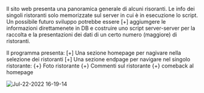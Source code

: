 Il sito web presenta una panoramica generale di alcuni risoranti. 
Le info dei singoli ristoranti solo memorizzate sul server in cui è in esecuzione lo script. Un possibile futuro sviluppo potrebbe essere [+] aggiumgere le informazioni direttamenete in DB e costruire uno script server-server per la raccolta e la presentazioni dei dati di un certo numero (maggiore) di ristoranti. 

Il programma presenta:
[+] Una sezione homepage per nagivare nella selezione dei ristoranti 
[+] Una sezione endpage per navigare nel singolo ristorante: 
      {+} Foto ristorante 
      {+} Commenti sul ristorante
      {+} comeback al homepage 
      
     


![Jul-22-2022 16-19-14](https://user-images.githubusercontent.com/109685724/180460394-da19e048-8372-496d-ba51-9d7898c9460b.gif)
